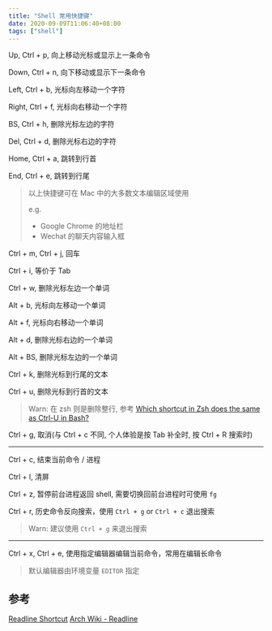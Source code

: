 ```yaml
---
title: "Shell 常用快捷键"
date: 2020-09-09T11:06:40+08:00
tags: ["shell"]
---
```


Up, Ctrl + p, 向上移动光标或显示上一条命令

Down, Ctrl + n, 向下移动或显示下一条命令

Left, Ctrl + b, 光标向左移动一个字符

Right, Ctrl + f, 光标向右移动一个字符

BS, Ctrl + h, 删除光标左边的字符

Del, Ctrl + d, 删除光标右边的字符

Home, Ctrl + a, 跳转到行首

End, Ctrl + e, 跳转到行尾

> 以上快捷键可在 Mac 中的大多数文本编辑区域使用
>
> e.g.
>
> - Google Chrome 的地址栏
> - Wechat 的聊天内容输入框

Ctrl + m, Ctrl + j, 回车

Ctrl + i, 等价于 Tab

Ctrl + w, 删除光标左边一个单词

Alt + b, 光标向左移动一个单词

Alt + f, 光标向右移动一个单词

Alt + d, 删除光标右边的一个单词

Alt + BS, 删除光标左边的一个单词

Ctrl + k, 删除光标到行尾的文本

Ctrl + u, 删除光标到行首的文本

> Warn: 在 zsh 则是删除整行, 参考 [Which shortcut in Zsh does the same as Ctrl-U in Bash?](https://stackoverflow.com/questions/3483604/which-shortcut-in-zsh-does-the-same-as-ctrl-u-in-bash)

Ctrl + g, 取消(与 Ctrl + c 不同, 个人体验是按 Tab 补全时, 按 Ctrl + R 搜索时)

---

Ctrl + c, 结束当前命令 / 进程

Ctrl + l, 清屏

Ctrl + z, 暂停前台进程返回 shell, 需要切换回前台进程时可使用 `fg`

Ctrl + r, 历史命令反向搜索，使用 `Ctrl + g` or `Ctrl + c` 退出搜索

> Warn: 建议使用 `Ctrl + g` 来退出搜索

---

Ctrl + x, Ctrl + e, 使用指定编辑器编辑当前命令，常用在编辑长命令

> 默认编辑器由环境变量 `EDITOR` 指定

## 参考

[Readline Shortcut](https://github.com/chzyer/readline/blob/master/doc/shortcut.md)
[Arch Wiki - Readline](https://wiki.archlinux.org/title/readline)
